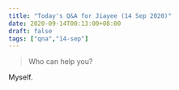 ```yaml
---
title: "Today's Q&A for Jiayee (14 Sep 2020)"
date: 2020-09-14T00:13:00+08:00
draft: false
tags: ["qna","14-sep"]
---
```

> Who can help you?

Myself.
